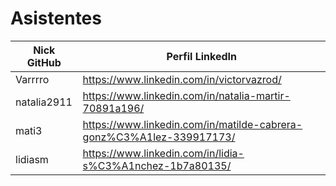 # Asistentes

| Nick GitHub | Perfil LinkedIn |
|-------------|-----------------|
| Varrrro     | https://www.linkedin.com/in/victorvazrod/ |
| natalia2911 | https://www.linkedin.com/in/natalia-martir-70891a196/ |
| mati3       | https://www.linkedin.com/in/matilde-cabrera-gonz%C3%A1lez-339917173/ |
| lidiasm | https://www.linkedin.com/in/lidia-s%C3%A1nchez-1b7a80135/ |